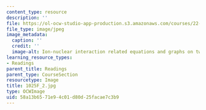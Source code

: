 ```yaml
---
content_type: resource
description: ''
file: https://ol-ocw-studio-app-production.s3.amazonaws.com/courses/22-01-introduction-to-nuclear-engineering-and-ionizing-radiation-fall-2016/58a13b6571e94c01d80d25facae7c3b9_1025F_2.jpg
file_type: image/jpeg
image_metadata:
  caption: ''
  credit: ''
  image-alt: Ion-nuclear interaction related equations and graphs on two blackboards.
learning_resource_types:
- Readings
parent_title: Readings
parent_type: CourseSection
resourcetype: Image
title: 1025F_2.jpg
type: OCWImage
uid: 58a13b65-71e9-4c01-d80d-25facae7c3b9
---
```

